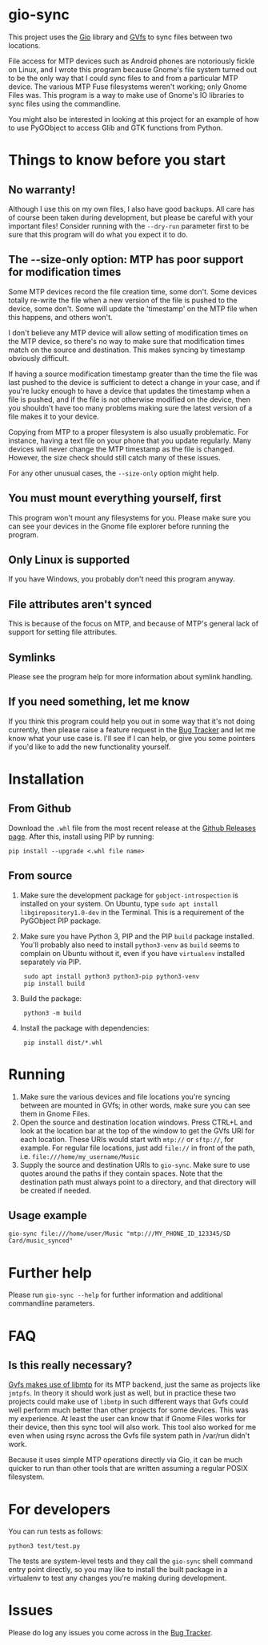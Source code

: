 # gio-sync

This project uses the [Gio](https://docs.gtk.org/gio/) library and [GVfs](https://en.wikipedia.org/wiki/GVfs) to sync files between two locations.

File access for MTP devices such as Android phones are notoriously fickle on Linux, and I wrote this program because Gnome's file system turned out to be the only way that I could sync files to and from a particular MTP device. The various MTP Fuse filesystems weren't working; only Gnome Files was. This program is a way to make use of Gnome's IO libraries to sync files using the commandline.

You might also be interested in looking at this project for an example of how to use PyGObject to access Glib and GTK functions from Python.

# Things to know before you start

## No warranty!

Although I use this on my own files, I also have good backups. All care has of course been taken during development, but please be careful with your important files! Consider running with the `--dry-run` parameter first to be sure that this program will do what you expect it to do.

## The --size-only option: MTP has poor support for modification times

Some MTP devices record the file creation time, some don't. Some devices totally re-write the file when a new version of the file is pushed to the device, some don't. Some will update the 'timestamp' on the MTP file when this happens, and others won't.

I don't believe any MTP device will allow setting of modification times on the MTP device, so there's no way to make sure that modification times match on the source and destination. This makes syncing by timestamp obviously difficult.

If having a source modification timestamp greater than the time the file was last pushed to the device is sufficient to detect a change in your case, and if you're lucky enough to have a device that updates the timestamp when a file is pushed, and if the file is not otherwise modified on the device, then you shouldn't have too many problems making sure the latest version of a file makes it to your device. 

Copying from MTP to a proper filesystem is also usually problematic. For instance, having a text file on your phone that you update regularly. Many devices will never change the MTP timestamp as the file is changed. However, the size check should still catch many of these issues.

For any other unusual cases, the `--size-only` option might help.

## You must mount everything yourself, first

This program won't mount any filesystems for you. Please make sure you can see your devices in the Gnome file explorer before running the program.

## Only Linux is supported

If you have Windows, you probably don't need this program anyway.

## File attributes aren't synced

This is because of the focus on MTP, and because of MTP's general lack of support for setting file attributes.

## Symlinks

Please see the program help for more information about symlink handling.

## If you need something, let me know

If you think this program could help you out in some way that it's not doing currently, then please raise a feature request in the [Bug Tracker](https://github.com/dlbeswick/gio-sync/issues) and let me know what your use case is. I'll see if I can help, or give you some pointers if you'd like to add the new functionality yourself.

# Installation

## From Github

Download the `.whl` file from the most recent release at the [Github Releases page](https://github.com/dlbeswick/gio-sync/issues). After this, install using PIP by running:

    pip install --upgrade <.whl file name>

## From source

1. Make sure the development package for `gobject-introspection` is installed on your system. On Ubuntu, type `sudo apt install libgirepository1.0-dev` in the Terminal. This is a requirement of the PyGObject PIP package.
1. Make sure you have Python 3, PIP and the PIP `build` package installed. You'll probably also need to install `python3-venv` as `build` seems to complain on Ubuntu without it, even if you have `virtualenv` installed separately via PIP.

        sudo apt install python3 python3-pip python3-venv
        pip install build

1. Build the package:

        python3 -m build
		 
1. Install the package with dependencies: 

        pip install dist/*.whl

# Running

1. Make sure the various devices and file locations you're syncing between are mounted in GVfs; in other words, make sure you can see them in Gnome Files.
1. Open the source and destination location windows. Press CTRL+L and look at the location bar at the top of the window to get the GVfs URI for each location. These URIs would start with `mtp://` or `sftp://`, for example. For regular file locations, just add `file://` in front of the path, i.e. `file:///home/my_username/Music`
1. Supply the source and destination URIs to `gio-sync`. Make sure to use quotes around the paths if they contain spaces. Note that the destination path must always point to a directory, and that directory will be created if needed.

## Usage example

    gio-sync file:///home/user/Music "mtp:///MY_PHONE_ID_123345/SD Card/music_synced"
	
# Further help

Please run `gio-sync --help` for further information and additional commandline parameters.

# FAQ

## Is this really necessary?

[Gvfs makes use of libmtp](https://gitlab.gnome.org/GNOME/gvfs/-/blob/master/daemon/gvfsbackendmtp.c) for its MTP backend, just the same as projects like `jmtpfs`. In theory it should work just as well, but in practice these two projects could make use of `libmtp` in such different ways that Gvfs could well perform much better than other projects for some devices. This was my experience. At least the user can know that if Gnome Files works for their device, then this sync tool will also work. This tool also worked for me even when using rsync across the Gvfs file system path in /var/run didn't work.

Because it uses simple MTP operations directly via Gio, it can be much quicker to run than other tools that are written assuming a regular POSIX filesystem.

# For developers

You can run tests as follows:

    python3 test/test.py
	
The tests are system-level tests and they call the `gio-sync` shell command entry point directly, so you may like to install the built package in a virtualenv to test any changes you're making during development.

# Issues

Please do log any issues you come across in the [Bug Tracker](https://github.com/dlbeswick/gio-sync/issues).
